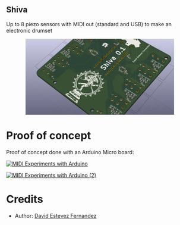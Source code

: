 Shiva
--------------------------
Up to 8 piezo sensors with MIDI out (standard and USB) to make an electronic drumset

<p align="center">
<img src="doc/images/Shiva-pcb.png" width="400" align="center">
</p>

# Proof of concept

Proof of concept done with an Arduino Micro board:

[![MIDI Experiments with Arduino](http://img.youtube.com/vi/2-d8FWZnlz4/0.jpg)](http://www.youtube.com/watch?v=2-d8FWZnlz4)

[![MIDI Experiments with Arduino (2)](http://img.youtube.com/vi/U5sJlg9klXo/0.jpg)](http://www.youtube.com/watch?v=U5sJlg9klXo)


# Credits
* Author: [David Estevez Fernandez](https://github.com/David-Estevez)
